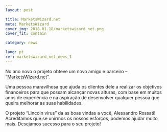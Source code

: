 ```yaml
---
layout: post

title: MarketsWizard.net
meta: MarketsWizard
cover_img: 2018.01.18/marketswizard_net.png
cover_fit: contain

category: news

lang: pt
ref: marketswizard_net_news_1
---
```


No ano novo o projeto obteve um novo amigo e parceiro – “<a href="http://marketswizard.net/" target="_blank">MarketsWizard.net</a>”.

Uma pessoa maravilhosa que ajuda os clientes dele a realizar os objetivos financeiros para que possam alcançar novas alturas, com base em muitos anos de experiência e na aspiração de desenvolver qualquer pessoa que queira melhorar as suas habilidades.

O projeto “Lincoln virus” da as boas vindas a você, Alessandro Rossati!
Acreditamos que se unirmos os nossos esforços, podemos ajudar muito mais.
Desejamos sucesso para o seu projeto!
